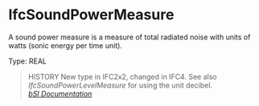 IfcSoundPowerMeasure
====================
A sound power measure is a measure of total radiated noise with units of watts
(sonic energy per time unit).  
  
Type: REAL  
  
> HISTORY  New type in IFC2x2, changed in IFC4. See also
> _IfcSoundPowerLevelMeasure_ for using the unit decibel.  
[ _bSI
Documentation_](https://standards.buildingsmart.org/IFC/DEV/IFC4_2/FINAL/HTML/schema/ifcmeasureresource/lexical/ifcsoundpowermeasure.htm)


